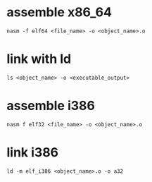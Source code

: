 # assemble x86_64
`nasm -f elf64 <file_name> -o <object_name>.o`

# link with ld
`ls <object_name> -o <executable_output>`

# assemble i386
`nasm f elf32 <file_name> -o <object_name>.o`

# link i386
`ld -m elf_i386 <object_name>.o -o a32`

